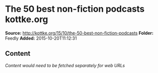 # The 50 best non-fiction podcasts kottke.org

**Source:** http://kottke.org/15/10/the-50-best-non-fiction-podcasts
**Folder:** Feedly
**Added:** 2015-10-20T11:12:31




## Content
*Content would need to be fetched separately for web URLs*
